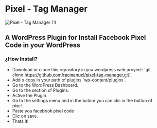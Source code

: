 # Pixel - Tag Manager
![Pixel - Tag Manager (1)](https://user-images.githubusercontent.com/25874893/113024578-2638ea80-9144-11eb-8d98-5a2d5815dfc6.png)

## A WordPress Plugin for Install Facebook Pixel Code in your WordPress

### ¿How Install?
- Download or clone this repository in you wordpress web proyect: ´git clone https://github.com/racmanuel/pixel-tag-manager.git´.
- Add o copy in your path of plugins ´wp-content/plugins´.
- Go to the WordPress Dashboard.
- Go to the section of Plugins.
- Active the Plugin.
- Go to the settings menu and in the botom you can clic in the button of pixel.
- Paste you facebook pixel code
- Clic on save.
- Thats it!
